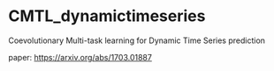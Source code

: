 # CMTL_dynamictimeseries
Coevolutionary Multi-task learning for Dynamic Time Series prediction

paper: https://arxiv.org/abs/1703.01887

